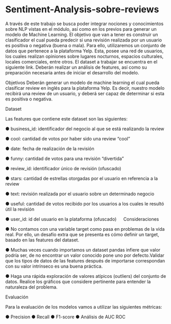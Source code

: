 # Sentiment-Analysis-sobre-reviews
						
A través de este trabajo se busca poder integrar nociones y conocimientos sobre NLP vistas en el módulo, así como en los previos para generar un modelo de Machine Learning.
El objetivo que van a tener es construir un clasificador el cual pueda predecir si una revisión realizada por un usuario es positiva o negativa (buena o mala).
Para ello, utilizaremos un conjunto de datos que pertenece a la plataforma Yelp. Esta, posee una red de usuarios, los cuales realizan opiniones sobre lugares nocturnos, espacios culturales, locales comerciales, entre otros.
El dataset a trabajar se encuentra en el siguiente link. Deberán realizar un análisis de features, así como su preparación necesaria antes de iniciar el desarrollo del modelo.
						
Objetivos
Deberán generar un modelo de machine learning el cual pueda clasificar review en inglés para la plataforma Yelp. Es decir, nuestro modelo recibirá una review de un usuario, y deberá ser capaz de determinar si esta es positiva o negativa.

Dataset

Las features que contiene este dataset son las siguientes:
				
●  business_id: identificador del negocio al que se está realizando la review

●  cool: cantidad de votos por haber sido una review “cool”

●  date: fecha de realización de la revisión

●  funny: cantidad de votos para una revisión “divertida”

●  review_id: identificador único de revisión (ofuscado)

●  stars: cantidad de estrellas otorgadas por el usuario en referencia a la review

●  text: revisión realizada por el usuario sobre un determinado negocio

●  useful: cantidad de votos recibido por los usuarios a los cuales le resultó útil la revisión

● user_id: id del usuario en la plataforma (ofuscado)
 
Consideraciones

●  No contamos con una variable target como pasa en problemas de la vida real. Por ello, un desafío extra que se presenta es cómo definir un target, basado en las features del dataset.
 				
●  Muchas veces cuando importamos un dataset pandas infiere que valor podría ser, de no encontrar un valor conocido pone uno por defecto.Validar que los tipos de datos de las features después de importarse correspondan con su valor intrínseco es una buena práctica.

●  Haga una rápida exploración de valores atípicos (outliers) del conjunto de datos. Realice los gráficos que considere pertinente para entender la naturaleza del problema.

Evaluación
 								
Para la evaluación de los modelos vamos a utilizar las siguientes métricas:
 							
●  Precision ●  Recall ●  F1-score  ●  Análisis de AUC ROC  

